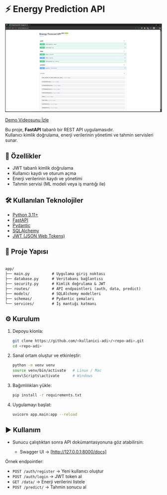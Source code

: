 # ⚡ Energy Prediction API

![Proje Dökümantasyon Görüntüsü](media/pictures.png)

[Demo Videosunu İzle](media/video.mp4)

Bu proje, **FastAPI** tabanlı bir REST API uygulamasıdır.  
Kullanıcı kimlik doğrulama, enerji verilerinin yönetimi ve tahmin servisleri sunar.  

## 🚀 Özellikler
- JWT tabanlı kimlik doğrulama
- Kullanıcı kaydı ve oturum açma
- Enerji verilerinin kaydı ve yönetimi
- Tahmin servisi (ML modeli veya iş mantığı ile)

## 🛠️ Kullanılan Teknolojiler
- [Python 3.11+](https://www.python.org/)  
- [FastAPI](https://fastapi.tiangolo.com/)  
- [Pydantic](https://docs.pydantic.dev/)  
- [SQLAlchemy](https://www.sqlalchemy.org/)  
- [JWT (JSON Web Tokens)](https://jwt.io/)  

## 📂 Proje Yapısı
```

app/
├── main.py          # Uygulama giriş noktası
├── database.py      # Veritabanı bağlantısı
├── security.py      # Kimlik doğrulama & JWT
├── routes/          # API endpointleri (auth, data, predict)
├── models/          # SQLAlchemy modelleri
├── schemas/         # Pydantic şemaları
└── services/        # İş mantığı katmanı

````

## ⚙️ Kurulum

1. Depoyu klonla:
   ```bash
   git clone https://github.com/<kullanici-adi>/<repo-adi>.git
   cd <repo-adi>

2. Sanal ortam oluştur ve etkinleştir:

   ```bash
   python -m venv venv
   source venv/bin/activate   # Linux / Mac
   venv\Scripts\activate      # Windows
   ```

3. Bağımlılıkları yükle:

   ```bash
   pip install -r requirements.txt
   ```

4. Uygulamayı başlat:

   ```bash
   uvicorn app.main:app --reload
   ```

## ▶️ Kullanım

* Sunucu çalıştıktan sonra API dokümantasyonuna göz atabilirsin:

  * Swagger UI → [http://127.0.0.1:8000/docs]

Örnek endpointler:

* `POST /auth/register` → Yeni kullanıcı oluştur
* `POST /auth/login` → JWT token al
* `GET /data/` → Enerji verilerini listele
* `POST /predict/` → Tahmin sonucu al

```
